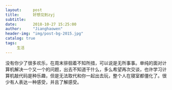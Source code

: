 ```yaml
---
layout:     post
title:      好想见到zyj
subtitle:   
date:       2018-10-27 15:25:00
author:     "Jianghaowen"
header-img: "img/post-bg-2015.jpg"
catalog: true
tags:
     生活
---
```

没有你少了很多欢乐，在周末徘徊着不知所措，可以说是无所事事。单纯的面对计算机解决一个又一个的问题，出去不知道干什么，多么希望再次交谈，也许学习计算机敲代码是种乐趣，但是无法取代和你一起出去玩，整个人在寝室都僵化了。很少有人表达一种感受，并且了解感受。




